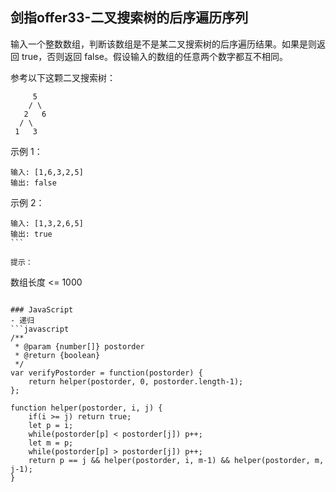## 剑指offer33-二叉搜索树的后序遍历序列

输入一个整数数组，判断该数组是不是某二叉搜索树的后序遍历结果。如果是则返回 true，否则返回 false。假设输入的数组的任意两个数字都互不相同。

参考以下这颗二叉搜索树：
```
     5
    / \
   2   6
  / \
 1   3
```

示例 1：
```
输入: [1,6,3,2,5]
输出: false
```

示例 2：
```
输入: [1,3,2,6,5]
输出: true
``` 

提示：
```
数组长度 <= 1000
```

### JavaScript
- 递归
```javascript
/**
 * @param {number[]} postorder
 * @return {boolean}
 */
var verifyPostorder = function(postorder) {
    return helper(postorder, 0, postorder.length-1);
};

function helper(postorder, i, j) {
    if(i >= j) return true;
    let p = i;
    while(postorder[p] < postorder[j]) p++;
    let m = p;
    while(postorder[p] > postorder[j]) p++;
    return p == j && helper(postorder, i, m-1) && helper(postorder, m, j-1);
}
```

